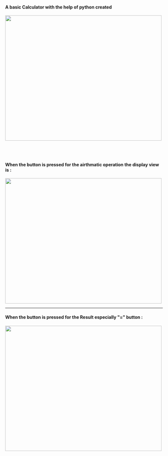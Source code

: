 <h4>A basic Calculator with the help of python created</h4>
<img src="https://user-images.githubusercontent.com/85225156/156940376-fd7a8299-6457-49a6-8263-eac9d651fe79.jpeg" width="500" height="400">

<br><br>
<h4>When the button is pressed for the airthmatic operation the display view is :</h4>

<img src="https://user-images.githubusercontent.com/85225156/156940450-176cbcc0-8edf-4911-9486-2b02fc98bd97.jpeg" width="500" height="400">
<hr>
<h4>When the button is pressed for the Result especially "=" button :</h4>

<img src="https://user-images.githubusercontent.com/85225156/156940472-dc6a9dac-1e64-47ac-90bd-72452fa39d63.jpeg" width="500" height="400">

